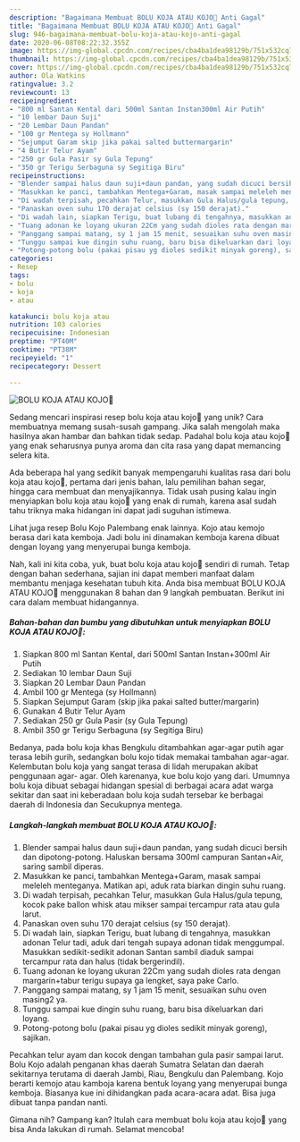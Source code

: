 ```yaml
---
description: "Bagaimana Membuat BOLU KOJA ATAU KOJO🍃 Anti Gagal"
title: "Bagaimana Membuat BOLU KOJA ATAU KOJO🍃 Anti Gagal"
slug: 946-bagaimana-membuat-bolu-koja-atau-kojo-anti-gagal
date: 2020-06-08T08:22:32.355Z
image: https://img-global.cpcdn.com/recipes/cba4ba1dea98129b/751x532cq70/bolu-koja-atau-kojo🍃-foto-resep-utama.jpg
thumbnail: https://img-global.cpcdn.com/recipes/cba4ba1dea98129b/751x532cq70/bolu-koja-atau-kojo🍃-foto-resep-utama.jpg
cover: https://img-global.cpcdn.com/recipes/cba4ba1dea98129b/751x532cq70/bolu-koja-atau-kojo🍃-foto-resep-utama.jpg
author: Ola Watkins
ratingvalue: 3.2
reviewcount: 13
recipeingredient:
- "800 ml Santan Kental dari 500ml Santan Instan300ml Air Putih"
- "10 lembar Daun Suji"
- "20 Lembar Daun Pandan"
- "100 gr Mentega sy Hollmann"
- "Sejumput Garam skip jika pakai salted buttermargarin"
- "4 Butir Telur Ayam"
- "250 gr Gula Pasir sy Gula Tepung"
- "350 gr Terigu Serbaguna sy Segitiga Biru"
recipeinstructions:
- "Blender sampai halus daun suji+daun pandan, yang sudah dicuci bersih dan dipotong-potong. Haluskan bersama 300ml campuran Santan+Air, saring sambil diperas."
- "Masukkan ke panci, tambahkan Mentega+Garam, masak sampai meleleh menteganya. Matikan api, aduk rata biarkan dingin suhu ruang."
- "Di wadah terpisah, pecahkan Telur, masukkan Gula Halus/gula tepung, kocok pake ballon whisk atau mikser sampai tercampur rata atau gula larut."
- "Panaskan oven suhu 170 derajat celsius (sy 150 derajat)."
- "Di wadah lain, siapkan Terigu, buat lubang di tengahnya, masukkan adonan Telur tadi, aduk dari tengah supaya adonan tidak menggumpal. Masukkan sedikit-sedikit adonan Santan sambil diaduk sampai tercampur rata dan halus (tidak bergerindil)."
- "Tuang adonan ke loyang ukuran 22Cm yang sudah dioles rata dengan margarin+tabur terigu supaya ga lengket, saya pake Carlo."
- "Panggang sampai matang, sy 1 jam 15 menit, sesuaikan suhu oven masing2 ya."
- "Tunggu sampai kue dingin suhu ruang, baru bisa dikeluarkan dari loyang."
- "Potong-potong bolu (pakai pisau yg dioles sedikit minyak goreng), sajikan."
categories:
- Resep
tags:
- bolu
- koja
- atau

katakunci: bolu koja atau 
nutrition: 103 calories
recipecuisine: Indonesian
preptime: "PT40M"
cooktime: "PT38M"
recipeyield: "1"
recipecategory: Dessert

---
```



![BOLU KOJA ATAU KOJO🍃](https://img-global.cpcdn.com/recipes/cba4ba1dea98129b/751x532cq70/bolu-koja-atau-kojo🍃-foto-resep-utama.jpg)

Sedang mencari inspirasi resep bolu koja atau kojo🍃 yang unik? Cara membuatnya memang susah-susah gampang. Jika salah mengolah maka hasilnya akan hambar dan bahkan tidak sedap. Padahal bolu koja atau kojo🍃 yang enak seharusnya punya aroma dan cita rasa yang dapat memancing selera kita.

Ada beberapa hal yang sedikit banyak mempengaruhi kualitas rasa dari bolu koja atau kojo🍃, pertama dari jenis bahan, lalu pemilihan bahan segar, hingga cara membuat dan menyajikannya. Tidak usah pusing kalau ingin menyiapkan bolu koja atau kojo🍃 yang enak di rumah, karena asal sudah tahu triknya maka hidangan ini dapat jadi suguhan istimewa.

Lihat juga resep Bolu Kojo Palembang enak lainnya. Kojo atau kemojo berasa dari kata kemboja. Jadi bolu ini dinamakan kemboja karena dibuat dengan loyang yang menyerupai bunga kemboja.


Nah, kali ini kita coba, yuk, buat bolu koja atau kojo🍃 sendiri di rumah. Tetap dengan bahan sederhana, sajian ini dapat memberi manfaat dalam membantu menjaga kesehatan tubuh kita. Anda bisa membuat BOLU KOJA ATAU KOJO🍃 menggunakan 8 bahan dan 9 langkah pembuatan. Berikut ini cara dalam membuat hidangannya.

<!--inarticleads1-->

##### Bahan-bahan dan bumbu yang dibutuhkan untuk menyiapkan BOLU KOJA ATAU KOJO🍃:

1. Siapkan 800 ml Santan Kental, dari 500ml Santan Instan+300ml Air Putih
1. Sediakan 10 lembar Daun Suji
1. Siapkan 20 Lembar Daun Pandan
1. Ambil 100 gr Mentega (sy Hollmann)
1. Siapkan Sejumput Garam (skip jika pakai salted butter/margarin)
1. Gunakan 4 Butir Telur Ayam
1. Sediakan 250 gr Gula Pasir (sy Gula Tepung)
1. Ambil 350 gr Terigu Serbaguna (sy Segitiga Biru)


Bedanya, pada bolu koja khas Bengkulu ditambahkan agar-agar putih agar terasa lebih gurih, sedangkan bolu kojo tidak memakai tambahan agar-agar. Kelembutan bolu koja yang sangat terasa di lidah merupakan akibat penggunaan agar- agar. Oleh karenanya, kue bolu kojo yang dari. Umumnya bolu koja dibuat sebagai hidangan spesial di berbagai acara adat warga sekitar dan saat ini keberadaan bolu koja sudah tersebar ke berbagai daerah di Indonesia dan Secukupnya mentega. 

<!--inarticleads2-->

##### Langkah-langkah membuat BOLU KOJA ATAU KOJO🍃:

1. Blender sampai halus daun suji+daun pandan, yang sudah dicuci bersih dan dipotong-potong. Haluskan bersama 300ml campuran Santan+Air, saring sambil diperas.
1. Masukkan ke panci, tambahkan Mentega+Garam, masak sampai meleleh menteganya. Matikan api, aduk rata biarkan dingin suhu ruang.
1. Di wadah terpisah, pecahkan Telur, masukkan Gula Halus/gula tepung, kocok pake ballon whisk atau mikser sampai tercampur rata atau gula larut.
1. Panaskan oven suhu 170 derajat celsius (sy 150 derajat).
1. Di wadah lain, siapkan Terigu, buat lubang di tengahnya, masukkan adonan Telur tadi, aduk dari tengah supaya adonan tidak menggumpal. Masukkan sedikit-sedikit adonan Santan sambil diaduk sampai tercampur rata dan halus (tidak bergerindil).
1. Tuang adonan ke loyang ukuran 22Cm yang sudah dioles rata dengan margarin+tabur terigu supaya ga lengket, saya pake Carlo.
1. Panggang sampai matang, sy 1 jam 15 menit, sesuaikan suhu oven masing2 ya.
1. Tunggu sampai kue dingin suhu ruang, baru bisa dikeluarkan dari loyang.
1. Potong-potong bolu (pakai pisau yg dioles sedikit minyak goreng), sajikan.


Pecahkan telur ayam dan kocok dengan tambahan gula pasir sampai larut. Bolu Kojo adalah penganan khas daerah Sumatra Selatan dan daerah sekitarnya terutama di daerah Jambi, Riau, Bengkulu dan Palembang. Kojo berarti kemojo atau kamboja karena bentuk loyang yang menyerupai bunga kemboja. Biasanya kue ini dihidangkan pada acara-acara adat. Bisa juga dibuat tanpa pandan nanti. 

Gimana nih? Gampang kan? Itulah cara membuat bolu koja atau kojo🍃 yang bisa Anda lakukan di rumah. Selamat mencoba!
